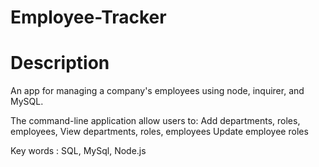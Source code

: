 # Employee-Tracker

# Description
An app for managing a company's employees using node, inquirer, and MySQL.

The command-line application allow users to:
Add departments, roles, employees,
View departments, roles, employees
Update employee roles

Key words : SQL, MySql, Node.js

